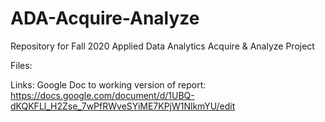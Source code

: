 # ADA-Acquire-Analyze
Repository for Fall 2020 Applied Data Analytics Acquire &amp; Analyze Project

Files:

Links:
Google Doc to working version of report: https://docs.google.com/document/d/1UBQ-dKQKFLl_H2Zse_7wPfRWveSYiME7KPjW1NlkmYU/edit